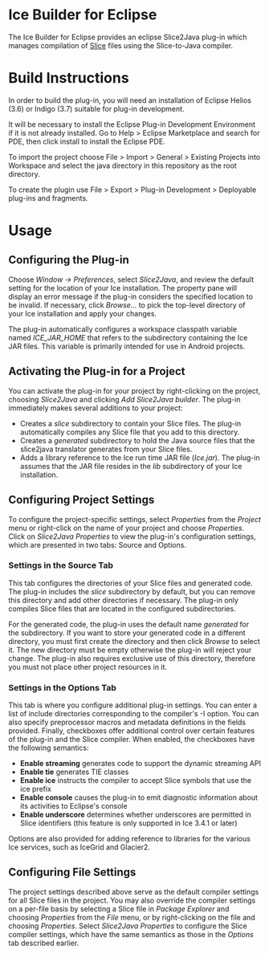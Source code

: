# Ice Builder for Eclipse

The Ice Builder for Eclipse provides an eclipse Slice2Java plug-in which manages compilation of [Slice](https://doc.zeroc.com/display/Ice/The+Slice+Language) files using the Slice-to-Java compiler.

# Build Instructions

In order to build the plug-in, you will need an installation of Eclipse Helios
(3.6) or Indigo (3.7) suitable for plug-in development.

It will be necessary to install the Eclipse Plug-in Development Environment
if it is not already installed. Go to Help > Eclipse Marketplace and search
for PDE, then click install to install the Eclipse PDE.

To import the project choose File > Import > General > Existing Projects into Workspace
and select the java directory in this repository as the root directory.

To create the plugin use File > Export > Plug-in Development > Deployable plug-ins and fragments.

# Usage

## Configuring the Plug-in

Choose _Window -> Preferences_, select _Slice2Java_, and review the default setting for the location of your Ice installation. The property pane will display an error message if the plug-in considers the specified location to be invalid. If necessary, click _Browse..._ to pick the top-level directory of your Ice installation and apply your changes.

The plug-in automatically configures a workspace classpath variable named _ICE_JAR_HOME_ that refers to the subdirectory containing the Ice JAR files. This variable is primarily intended for use in Android projects.

## Activating the Plug-in for a Project

You can activate the plug-in for your project by right-clicking on the project, choosing _Slice2Java_ and clicking _Add Slice2Java builder_. The plug-in immediately makes several additions to your project:
* Creates a _slice_ subdirectory to contain your Slice files. The plug-in automatically compiles any Slice file that you add to this directory.
* Creates a _generated_ subdirectory to hold the Java source files that the slice2java translator generates from your Slice files.
* Adds a library reference to the Ice run time JAR file (_Ice.jar_). The plug-in assumes that the JAR file resides in the _lib_ subdirectory of your Ice installation.

## Configuring Project Settings

To configure the project-specific settings, select _Properties_ from the _Project_ menu or right-click on the name of your project and choose _Properties_. Click on _Slice2Java Properties_ to view the plug-in's configuration settings, which are presented in two tabs: Source and Options.

### Settings in the Source Tab

This tab configures the directories of your Slice files and generated code. The plug-in includes the _slice_ subdirectory by default, but you can remove this directory and add other directories if necessary. The plug-in only compiles Slice files that are located in the configured subdirectories.

For the generated code, the plug-in uses the default name _generated_ for the subdirectory. If you want to store your generated code in a different directory, you must first create the directory and then click _Browse_ to select it. The new directory must be empty otherwise the plug-in will reject your change. The plug-in also requires exclusive use of this directory, therefore you must not place other project resources in it.

### Settings in the Options Tab

This tab is where you configure additional plug-in settings. You can enter a list of include directories corresponding to the compiler's -I option. You can also specify preprocessor macros and metadata definitions in the fields provided. Finally, checkboxes offer additional control over certain features of the plug-in and the Slice compiler. When enabled, the checkboxes have the following semantics:
* __Enable streaming__ generates code to support the dynamic streaming API
* __Enable tie__ generates TIE classes
* __Enable ice__ instructs the compiler to accept Slice symbols that use the ice prefix
* __Enable console__ causes the plug-in to emit diagnostic information about its activities to Eclipse's console
* __Enable underscore__ determines whether underscores are permitted in Slice identifiers (this feature is only supported in Ice 3.4.1 or later)

Options are also provided for adding reference to libraries for the various Ice services, such as IceGrid and Glacier2.

## Configuring File Settings

The project settings described above serve as the default compiler settings for all Slice files in the project. You may also override the compiler settings on a per-file basis by selecting a Slice file in _Package Explorer_ and choosing _Properties_ from the _File_ menu, or by right-clicking on the file and choosing _Properties_. Select _Slice2Java Properties_ to configure the Slice compiler settings, which have the same semantics as those in the _Options_ tab described earlier.
